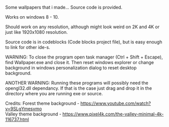 Some wallpapers that i made... Source code is provided.

Works on windows 8 - 10.

Should work on any resolution, although might look weird on 2K and 4K or just like 1920x1080 resolution.

Source code is in codeblocks (Code blocks project file), but is easy enough to link for other ide-s.

WARNING: To close the program open task manager (Ctrl + Shift + Escape), find Wallpaper.exe and close it. Then reset windows explorer or change background in windows personalization dialog to reset desktop background.

ANOTHER WARNING: Running these programs will possibly need the opengl32.dll dependancy. If that is the case just drag and drop it in the directory where you are running exe or source.

Credits:
Forest theme background - https://www.youtube.com/watch?v=9SLgYmesvmo  
Valley theme background - https://www.pixel4k.com/the-valley-minimal-4k-116737.html  
